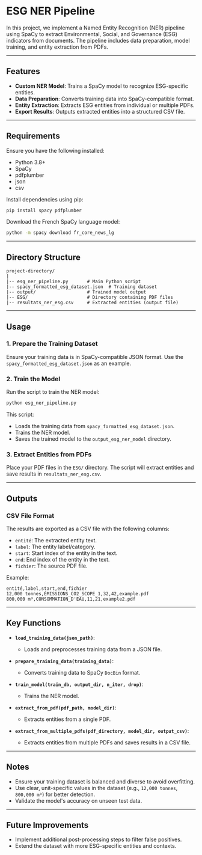 # ESG NER Pipeline

In this project, we implement a Named Entity Recognition (NER) pipeline using SpaCy to extract Environmental, Social, and Governance (ESG) indicators from documents. The pipeline includes data preparation, model training, and entity extraction from PDFs.

---

## Features

- **Custom NER Model**: Trains a SpaCy model to recognize ESG-specific entities.
- **Data Preparation**: Converts training data into SpaCy-compatible format.
- **Entity Extraction**: Extracts ESG entities from individual or multiple PDFs.
- **Export Results**: Outputs extracted entities into a structured CSV file.

---

## Requirements

Ensure you have the following installed:

- Python 3.8+
- SpaCy
- pdfplumber
- json
- csv

Install dependencies using pip:
```bash
pip install spacy pdfplumber
```

Download the French SpaCy language model:
```bash
python -m spacy download fr_core_news_lg
```

---

## Directory Structure

```
project-directory/
|
|-- esg_ner_pipeline.py       # Main Python script
|-- spacy_formatted_esg_dataset.json  # Training dataset
|-- output/                   # Trained model output
|-- ESG/                      # Directory containing PDF files
|-- resultats_ner_esg.csv     # Extracted entities (output file)
```

---

## Usage

### 1. Prepare the Training Dataset

Ensure your training data is in SpaCy-compatible JSON format. Use the `spacy_formatted_esg_dataset.json` as an example.

### 2. Train the Model

Run the script to train the NER model:
```bash
python esg_ner_pipeline.py
```

This script:
- Loads the training data from `spacy_formatted_esg_dataset.json`.
- Trains the NER model.
- Saves the trained model to the `output_esg_ner_model` directory.

### 3. Extract Entities from PDFs

Place your PDF files in the `ESG/` directory. The script will extract entities and save results in `resultats_ner_esg.csv`.

---

## Outputs

### CSV File Format

The results are exported as a CSV file with the following columns:

- `entité`: The extracted entity text.
- `label`: The entity label/category.
- `start`: Start index of the entity in the text.
- `end`: End index of the entity in the text.
- `fichier`: The source PDF file.

Example:
```csv
entité,label,start,end,fichier
12,000 tonnes,ÉMISSIONS_CO2_SCOPE_1,32,42,example.pdf
800,000 m³,CONSOMMATION_D'EAU,11,21,example2.pdf
```

---

## Key Functions

- **`load_training_data(json_path)`**:
  - Loads and preprocesses training data from a JSON file.

- **`prepare_training_data(training_data)`**:
  - Converts training data to SpaCy `DocBin` format.

- **`train_model(train_db, output_dir, n_iter, drop)`**:
  - Trains the NER model.

- **`extract_from_pdf(pdf_path, model_dir)`**:
  - Extracts entities from a single PDF.

- **`extract_from_multiple_pdfs(pdf_directory, model_dir, output_csv)`**:
  - Extracts entities from multiple PDFs and saves results in a CSV file.

---

## Notes

- Ensure your training dataset is balanced and diverse to avoid overfitting.
- Use clear, unit-specific values in the dataset (e.g., `12,000 tonnes`, `800,000 m³`) for better detection.
- Validate the model's accuracy on unseen test data.

---

## Future Improvements

- Implement additional post-processing steps to filter false positives.
- Extend the dataset with more ESG-specific entities and contexts.


